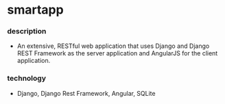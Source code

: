 # smartapp

### description
* An extensive, RESTful web application that uses Django and Django REST Framework as the server application and AngularJS for the client application. 
### technology 
* Django, Django Rest Framework, Angular, SQLite

